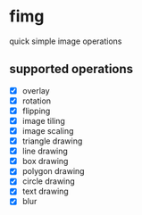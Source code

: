 # fimg

quick simple image operations

## supported operations

- [x] overlay
- [x] rotation
- [x] flipping
- [x] image tiling
- [x] image scaling
- [x] triangle drawing
- [x] line drawing
- [x] box drawing
- [x] polygon drawing
- [x] circle drawing
- [x] text drawing
- [x] blur